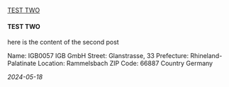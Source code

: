<!-- POST CONTENT TEMPLATE -->
<p class="post-title">
    <a href="https://danny.ayers.name/blog/2024-05-03_two.html">
         TEST TWO
    </a>
</p>
<article class="post-content">
    <h4>TEST TWO</h4>
<p>here is the content of the second post</p>
<p>Name: IGB0057 IGB GmbH
Street: Glanstrasse, 33
Prefecture: Rhineland-Palatinate
Location: Rammelsbach
ZIP Code: 66887
Country Germany</p>

</article>
<em>2024-05-18</em>